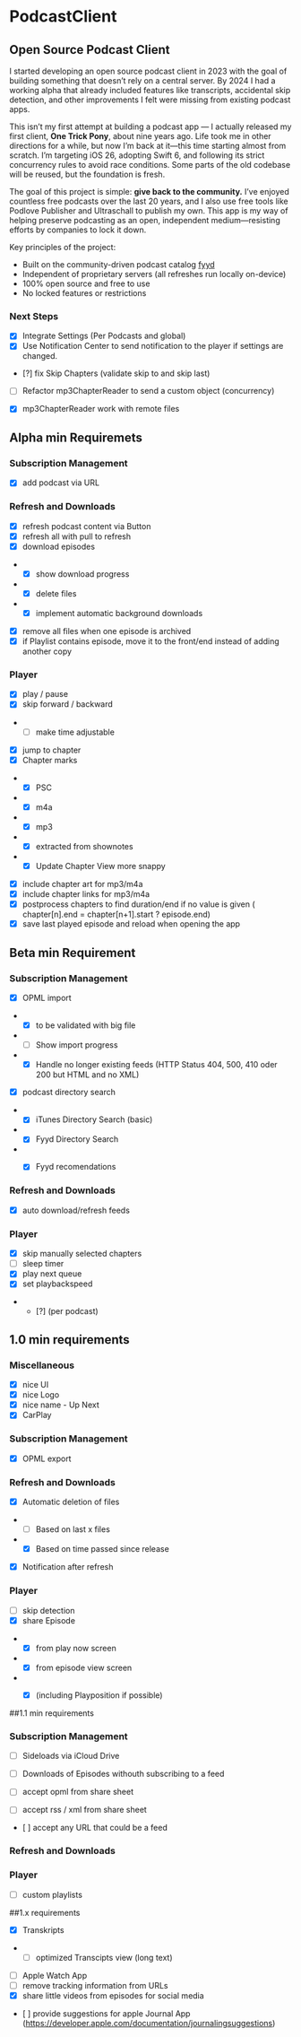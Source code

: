 # PodcastClient

## Open Source Podcast Client

I started developing an open source podcast client in 2023 with the goal of building something that doesn’t rely on a central server. By 2024 I had a working alpha that already included features like transcripts, accidental skip detection, and other improvements I felt were missing from existing podcast apps.

This isn’t my first attempt at building a podcast app — I actually released my first client, **One Trick Pony**, about nine years ago. Life took me in other directions for a while, but now I’m back at it—this time starting almost from scratch. I’m targeting iOS 26, adopting Swift 6, and following its strict concurrency rules to avoid race conditions. Some parts of the old codebase will be reused, but the foundation is fresh.

The goal of this project is simple: **give back to the community.** I’ve enjoyed countless free podcasts over the last 20 years, and I also use free tools like Podlove Publisher and Ultraschall to publish my own. This app is my way of helping preserve podcasting as an open, independent medium—resisting efforts by companies to lock it down.

Key principles of the project:

* Built on the community-driven podcast catalog [fyyd](https://fyyd.de/)
* Independent of proprietary servers (all refreshes run locally on-device)
* 100% open source and free to use
* No locked features or restrictions


### Next Steps

- [x] Integrate Settings (Per Podcasts and global)
- [x] Use Notification Center to send notification to the player if settings are changed.

- [?] fix Skip Chapters (validate skip to and skip last)

- [ ] Refactor mp3ChapterReader to send a custom object (concurrency)
- [x] mp3ChapterReader work with remote files



## Alpha min Requiremets

### Subscription Management
- [x] add podcast via URL

### Refresh and Downloads
- [x] refresh podcast content via Button
- [x] refresh all with pull to refresh
- [x] download episodes
- - [x] show download progress
- - [x] delete files
- - [x] implement automatic background downloads
- [x] remove all files when one episode is archived 
- [x] if Playlist contains episode, move it to the front/end instead of adding another copy

### Player
- [x] play / pause
- [x] skip forward / backward
- - [ ] make time adjustable
- [x] jump to chapter
- [x] Chapter marks
- - [x] PSC
- - [x] m4a
- - [x] mp3
- - [x] extracted from shownotes
- - [x] Update Chapter View more snappy
- [x] include chapter art for mp3/m4a
- [x] include chapter links for mp3/m4a
- [x] postprocess chapters to find duration/end if no value is given ( chapter[n].end = chapter[n+1].start ? episode.end)
- [x] save last played episode and reload when opening the app

## Beta min Requirement

### Subscription Management
- [x] OPML import
- - [x] to be validated with big file
- - [ ] Show import progress
- - [x] Handle no longer existing feeds (HTTP Status 404, 500, 410 oder 200 but HTML and no XML)
- [x] podcast directory search
- - [x] iTunes Directory Search (basic)
- - [x] Fyyd Directory Search
- - [x] Fyyd recomendations


### Refresh and Downloads
- [x] auto download/refresh feeds

### Player
- [x] skip manually selected chapters
- [ ] sleep timer
- [x] play next queue
- [x] set playbackspeed
- - [?] (per podcast)



## 1.0 min requirements

### Miscellaneous
- [x] nice UI
- [x] nice Logo
- [x] nice name - Up Next
- [x] CarPlay

### Subscription Management
- [x] OPML export




### Refresh and Downloads
- [x] Automatic deletion of files
- - [ ] Based on last x files
- - [x] Based on time passed since release 
- [x] Notification after refresh

### Player
- [ ] skip detection
- [x] share Episode
- - [x] from play now screen
- - [x] from episode view screen
- - [x] (including Playposition if possible)




##1.1 min requirements 

### Subscription Management
- [ ] Sideloads via iCloud Drive
- [ ] Downloads of Episodes withouth subscribing to a feed

- [ ] accept opml from share sheet
- [ ] accept rss / xml from share sheet 
- [ ] accept any URL that could be a feed

### Refresh and Downloads

### Player

- [ ] custom playlists


##1.x requirements
- [x] Transkripts
-   -  [ ] optimized Transcipts view (long text)
- [ ] Apple Watch App
- [ ] remove tracking information from URLs
- [x] share little videos from episodes for social media
- [ ] provide suggestions for apple Journal App (https://developer.apple.com/documentation/journalingsuggestions)
